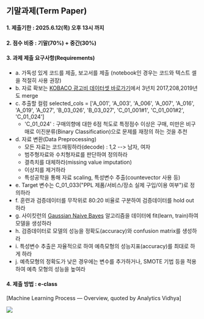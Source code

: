 ## 기말과제(Term Paper)

#### 1. 제출기한 : 2025.6.12(목) 오후 13시 까지
#### 2. 점수 비중 : 기말(70%) + 중간(30%)
#### 3. 과제 제출 요구사항(Requirements)
- a. 가독성 있게 코드를 제출, 보고서를 제출 (notebook인 경우는 코드와 텍스트 셀을 적절히 사용 권장)
- b. 자료 확보는 [KOBACO 광고비 데이터셋 바로가기](https://adstat.kobaco.co.kr/mcr/portal/dataSet/mdssInfoPage.do?orderState=regDt&pageSize=10&pageIndex=1&searchItem=all&searchText=&datasetId=DS_MST_0000000257#)에서 3년치 2017,208,2019년도 merge
- c. 추출할 컬럼 selected_cols = ['A_001', 'A_003', 'A_006', 'A_007', 'A_016', 'A_019', 'A_027', 'B_03_026', 'B_03_027', 'C_01_001#1', 'C_01_001#2', 'C_01_024']
    - 'C_01_024' :  구매의향에 대한 6점 척도로 특정점수 이상은 구매, 미만은 비구매로 이진분류(Binary Classification)으로 문제를 재정의 하는 것을 추천 
- d. 자료 변환(Data Preprocessing)
    - 모든 자료는 코드매핑하라(decode) : 1,2 --> 남자, 여자  
    - 범주형자료와 수치형자료를 판단하여 정의하라
    - 결측치를 대체하라(missing value imputation)
    - 이상치를 제거하라
    - 특성공학을 통해 자료 scaling, 특성변수 추출(countevector 사용 등)
- e. Target 변수는 C_01_033("PPL 제품/서비스/장소 실제 구입/이용 여부")로 정의하라
- f. 훈련과 검증데이터를 무작위로 80:20 비율로 구분하여 검증데이터를 hold out하라
- g. 사이킷런의 [Gaussian Naive Bayes](https://scikit-learn.org/stable/modules/generated/sklearn.naive_bayes.GaussianNB.html) 알고리즘을 데이터에 fit(learn, train)하여 모델을 생성하라
- h. 검증데이터로 모델의 성능을 정확도(accuracy)와 confusion matrix를 생성하라
- i. 특성변수 추출은 자율적으로 하여 예측모형의 성능지표(accuracy)를 최대로 하게 하라
- j. 예측모형의 정확도가 낮은 경우에는 변수를 추가하거나, SMOTE 기법 등을 적용하여 예측 모형의 성능을 높여라

#### 4. 제출 방법 : e-class


[Machine Learning Process — Overview, quoted by Analytics Vidhya]

<img src ="https://miro.medium.com/v2/resize:fit:640/format:webp/1*dx5lJ2lm1XuDI7jVVIP4SQ.png">
